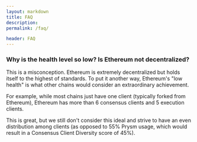 ```yaml
---
layout: markdown
title: FAQ
description: 
permalink: /faq/

header: FAQ
---
```



### Why is the health level so low? Is Ethereum not decentralized?

This is a misconception. Ethereum is extremely decentralized but holds itself to the highest of standards. To put it another way, Ethereum's "low health" is what other chains would consider an extraordinary achievement.

For example, while most chains just have one client (typically forked from Ethereum), Ethereum has more than 6 consensus clients and 5 execution clients. 

This is great, but we still don't consider this ideal and strive to have an even distribution among clients (as opposed to 55% Prysm usage, which would result in a Consensus Client Diversity score of 45%). 

